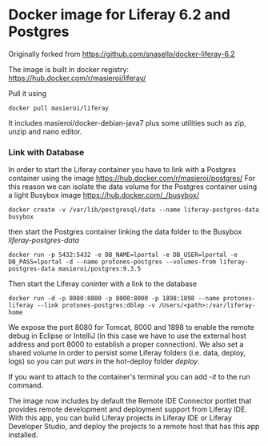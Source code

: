 # Docker image for Liferay 6.2 and Postgres 
Originally forked from https://github.com/snasello/docker-liferay-6.2

The image is built in docker registry: https://hub.docker.com/r/masieroi/liferay/ 

Pull it using
```
docker pull masieroi/liferay
```

It includes masieroi/docker-debian-java7 plus some utilities such as zip, unzip and nano editor.
 
### Link with Database
In order to start the Liferay container you have to link with a Postgres container using the image https://hub.docker.com/r/masieroi/postgres/
For this reason we can isolate the data volume for the Postgres container using a light Busybox image https://hub.docker.com/_/busybox/

```
docker create -v /var/lib/postgresql/data --name liferay-postgres-data busybox
```

then start the Postgres container linking the data folder to the Busybox *liferay-postgres-data*

```
docker run -p 5432:5432 -e DB_NAME=lportal -e DB_USER=lportal -e DB_PASS=lportal -d --name protones-postgres --volumes-from liferay-postgres-data masieroi/postgres:9.3.5
```

Then start the Liferay coninter with a link to the database
```
docker run -d -p 8080:8080 -p 8000:8000 -p 1898:1898 --name protones-liferay --link protones-postgres:dblep -v /Users/<path>:/var/liferay-home
```

We expose the port 8080 for Tomcat, 8000 and 1898 to enable the remote debug in Eclipse or IntelliJ (in this case we have to use the external host address and port 8000 to establish a proper connection).
We also set a shared volume in order to persist some Liferay folders (i.e. data, deploy, logs) so you can put *wars* in the hot-deploy folder *deploy*.

If you want to attach to the container's terminal you can add *-it* to the run command.

The image now includes by default the Remote IDE Connector portlet that provides remote development and deployment support from Liferay IDE. With this app, you can build Liferay projects in Liferay IDE or Liferay Developer Studio, and deploy the projects to a remote host that has this app installed. 


